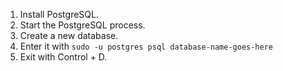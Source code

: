 1. Install PostgreSQL.
2. Start the PostgreSQL process.
3. Create a new database.
4. Enter it with `sudo -u postgres psql database-name-goes-here`
5. Exit with Control + D.
